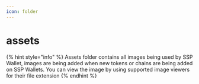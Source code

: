 ```yaml
---
icon: folder
---
```


# assets

{% hint style="info" %}
Assets folder contains all images being used by SSP Wallet, images are being added when new tokens or chains are being added on SSP Wallets. You can view the image by using supported image viewers for their file extension
{% endhint %}
